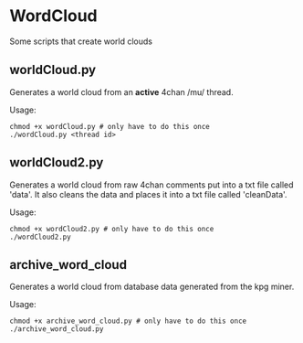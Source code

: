 # WordCloud
Some scripts that create world clouds

## worldCloud.py
Generates a world cloud from an <strong>active</strong> 4chan /mu/ thread.

Usage:
```
chmod +x wordCloud.py # only have to do this once
./wordCloud.py <thread id>
```

## worldCloud2.py
Generates a world cloud from raw 4chan comments put into a txt file called 'data'. It also cleans the data and places it into a txt file called 'cleanData'.

Usage:
```
chmod +x wordCloud2.py # only have to do this once
./wordCloud2.py
```

## archive_word_cloud
Generates a world cloud from database data generated from the kpg miner.

Usage:
```
chmod +x archive_word_cloud.py # only have to do this once
./archive_word_cloud.py
```